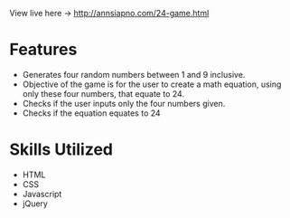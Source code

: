 View live here -> http://annsiapno.com/24-game.html

# Features
- Generates four random numbers between 1 and 9 inclusive.
- Objective of the game is for the user to create a math equation, using only these four numbers, that equate to 24.
- Checks if the user inputs only the four numbers given.
- Checks if the equation equates to 24

# Skills Utilized
- HTML
- CSS
- Javascript
- jQuery
